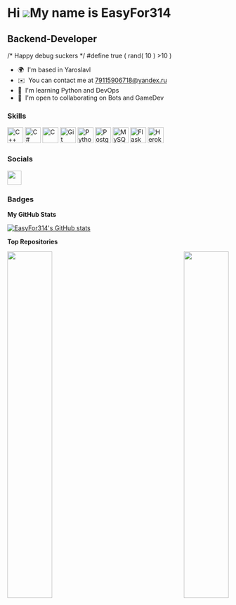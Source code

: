 Hi ![](https://user-images.githubusercontent.com/18350557/176309783-0785949b-9127-417c-8b55-ab5a4333674e.gif)My name is EasyFor314
==================================================================================================================================

Backend-Developer
-----------------

/\* Happy debug suckers \*/ #define true ( rand( 10 ) >10 )

* 🌍  I'm based in Yaroslavl
* ✉️  You can contact me at [79115906718@yandex.ru](mailto:79115906718@yandex.ru)
* 🧠  I'm learning Python and DevOps
* 🤝  I'm open to collaborating on Bots and GameDev

### Skills


<p align="left">
<a href="https://docs.microsoft.com/en-us/cpp/?view=msvc-170" target="_blank" rel="noreferrer"><img src="https://raw.githubusercontent.com/danielcranney/readme-generator/main/public/icons/skills/cplusplus-colored.svg" width="36" height="36" alt="C++" /></a>
<a href="https://docs.microsoft.com/en-us/dotnet/csharp/" target="_blank" rel="noreferrer"><img src="https://raw.githubusercontent.com/danielcranney/readme-generator/main/public/icons/skills/csharp-colored.svg" width="36" height="36" alt="C#" /></a>
<a href="https://docs.microsoft.com/en-us/cpp/?view=msvc-170" target="_blank" rel="noreferrer"><img src="https://raw.githubusercontent.com/danielcranney/readme-generator/main/public/icons/skills/c-colored.svg" width="36" height="36" alt="C" /></a>
<a href="https://git-scm.com/" target="_blank" rel="noreferrer"><img src="https://raw.githubusercontent.com/danielcranney/readme-generator/main/public/icons/skills/git-colored.svg" width="36" height="36" alt="Git" /></a>
<a href="https://www.python.org/" target="_blank" rel="noreferrer"><img src="https://raw.githubusercontent.com/danielcranney/readme-generator/main/public/icons/skills/python-colored.svg" width="36" height="36" alt="Python" /></a>
<a href="https://www.postgresql.org/" target="_blank" rel="noreferrer"><img src="https://raw.githubusercontent.com/danielcranney/readme-generator/main/public/icons/skills/postgresql-colored.svg" width="36" height="36" alt="PostgreSQL" /></a>
<a href="https://www.mysql.com/" target="_blank" rel="noreferrer"><img src="https://raw.githubusercontent.com/danielcranney/readme-generator/main/public/icons/skills/mysql-colored.svg" width="36" height="36" alt="MySQL" /></a>
<a href="https://flask.palletsprojects.com/en/2.0.x/" target="_blank" rel="noreferrer"><img src="https://raw.githubusercontent.com/danielcranney/readme-generator/main/public/icons/skills/flask-colored.svg" width="36" height="36" alt="Flask" /></a>
<a href="https://www.heroku.com/" target="_blank" rel="noreferrer"><img src="https://raw.githubusercontent.com/danielcranney/readme-generator/main/public/icons/skills/heroku-colored.svg" width="36" height="36" alt="Heroku" /></a>
</p>


### Socials

<p align="left"> <a href="https://www.github.com/EasyFor314" target="_blank" rel="noreferrer"><img src="https://raw.githubusercontent.com/danielcranney/readme-generator/main/public/icons/socials/github.svg" width="32" height="32" /></a></p>

### Badges

<b>My GitHub Stats</b>

<a href="http://www.github.com/EasyFor314"><img src="https://github-readme-stats.vercel.app/api?username=EasyFor314&show_icons=true&hide=&count_private=true&title_color=ffffff&text_color=6366f1&icon_color=84cc16&bg_color=1c1917&hide_border=true&show_icons=true" alt="EasyFor314's GitHub stats" /></a>

<b>Top Repositories</b>

<div width="100%" align="center"><a href="https://github.com/EasyFor314/KeymapSwitcherBot" align="left"><img align="left" width="45%" src="https://github-readme-stats.vercel.app/api/pin/?username=EasyFor314&repo=KeymapSwitcherBot&title_color=ffffff&text_color=6366f1&icon_color=84cc16&bg_color=1c1917&hide_border=true&locale=en" /></a><a href="https://github.com/EasyFor314/wireguard-telegram-bot" align="right"><img align="right" width="45%" src="https://github-readme-stats.vercel.app/api/pin/?username=EasyFor314&repo=wireguard-telegram-bot&title_color=ffffff&text_color=6366f1&icon_color=84cc16&bg_color=1c1917&hide_border=true&locale=en" /></a></div><br /><br /><br /><br /><br /><br /><br />
